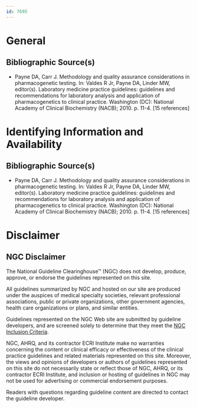 ```yaml
---
id: 7695
---
```


# General

## Bibliographic Source(s)

- Payne DA, Carr J. Methodology and quality assurance considerations in pharmacogenetic testing. In: Valdes R Jr, Payne DA, Linder MW, editor(s). Laboratory medicine practice guidelines: guidelines and recommendations for laboratory analysis and application of pharmacogenetics to clinical practice. Washington (DC): National Academy of Clinical Biochemistry (NACB); 2010. p. 11-4. [15 references]

# Identifying Information and Availability

## Bibliographic Source(s)

- Payne DA, Carr J. Methodology and quality assurance considerations in pharmacogenetic testing. In: Valdes R Jr, Payne DA, Linder MW, editor(s). Laboratory medicine practice guidelines: guidelines and recommendations for laboratory analysis and application of pharmacogenetics to clinical practice. Washington (DC): National Academy of Clinical Biochemistry (NACB); 2010. p. 11-4. [15 references]

# Disclaimer

## NGC Disclaimer

The National Guideline Clearinghouse™ (NGC) does not develop, produce, approve, or endorse the guidelines represented on this site.

All guidelines summarized by NGC and hosted on our site are produced under the auspices of medical specialty societies, relevant professional associations, public or private organizations, other government agencies, health care organizations or plans, and similar entities.

Guidelines represented on the NGC Web site are submitted by guideline developers, and are screened solely to determine that they meet the [NGC Inclusion Criteria](/help-and-about/summaries/inclusion-criteria).

NGC, AHRQ, and its contractor ECRI Institute make no warranties concerning the content or clinical efficacy or effectiveness of the clinical practice guidelines and related materials represented on this site. Moreover, the views and opinions of developers or authors of guidelines represented on this site do not necessarily state or reflect those of NGC, AHRQ, or its contractor ECRI Institute, and inclusion or hosting of guidelines in NGC may not be used for advertising or commercial endorsement purposes.

Readers with questions regarding guideline content are directed to contact the guideline developer.

